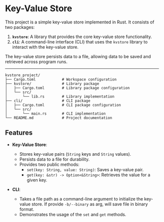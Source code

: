 # Key-Value Store

This project is a simple key-value store implemented in Rust. It consists of two packages:
1. **`kvstore`**: A library that provides the core key-value store functionality.
2. **`cli`**: A command-line interface (CLI) that uses the `kvstore` library to interact with the key-value store.

The key-value store persists data to a file, allowing data to be saved and retrieved across program runs.

---

```
kvstore_project/
├── Cargo.toml            # Workspace configuration
├── kvstore/              # Library package
│   ├── Cargo.toml        # Library package configuration
│   └── src/
│       └── lib.rs        # Library implementation
├── cli/                  # CLI package
│   ├── Cargo.toml        # CLI package configuration
│   └── src/
│       └── main.rs       # CLI implementation
└── README.md             # Project documentation
```

## Features

- **Key-Value Store**:
  - Stores key-value pairs (`String` keys and `String` values).
  - Persists data to a file for durability.
  - Provides two public methods:
    - `set(key: String, value: String)`: Saves a key-value pair.
    - `get(key: &str) -> Option<&String>`: Retrieves the value for a given key.

- **CLI**:
  - Takes a file path as a command-line argument to initialize the key-value store. If provide `-b/--binary` as arg, will save file in binary format.
  - Demonstrates the usage of the `set` and `get` methods.